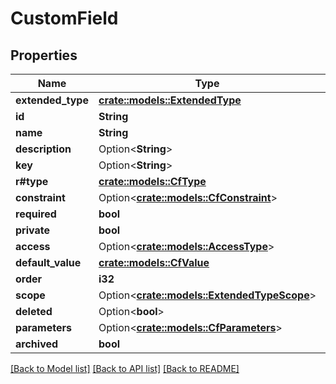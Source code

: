# CustomField

## Properties

Name | Type | Description | Notes
------------ | ------------- | ------------- | -------------
**extended_type** | [**crate::models::ExtendedType**](ExtendedType.md) |  | 
**id** | **String** |  | 
**name** | **String** |  | 
**description** | Option<**String**> |  | [optional]
**key** | Option<**String**> |  | [optional]
**r#type** | [**crate::models::CfType**](CFType.md) |  | 
**constraint** | Option<[**crate::models::CfConstraint**](CFConstraint.md)> |  | [optional]
**required** | **bool** |  | 
**private** | **bool** |  | 
**access** | Option<[**crate::models::AccessType**](AccessType.md)> |  | [optional]
**default_value** | [**crate::models::CfValue**](CFValue.md) |  | 
**order** | **i32** |  | 
**scope** | Option<[**crate::models::ExtendedTypeScope**](ExtendedTypeScope.md)> |  | [optional]
**deleted** | Option<**bool**> |  | [optional]
**parameters** | Option<[**crate::models::CfParameters**](CFParameters.md)> |  | [optional]
**archived** | **bool** |  | 

[[Back to Model list]](../README.md#documentation-for-models) [[Back to API list]](../README.md#documentation-for-api-endpoints) [[Back to README]](../README.md)


